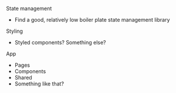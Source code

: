 State management
- Find a good, relatively low boiler plate state management library

Styling
- Styled components? Something else?

App
- Pages
- Components
- Shared
- Something like that?